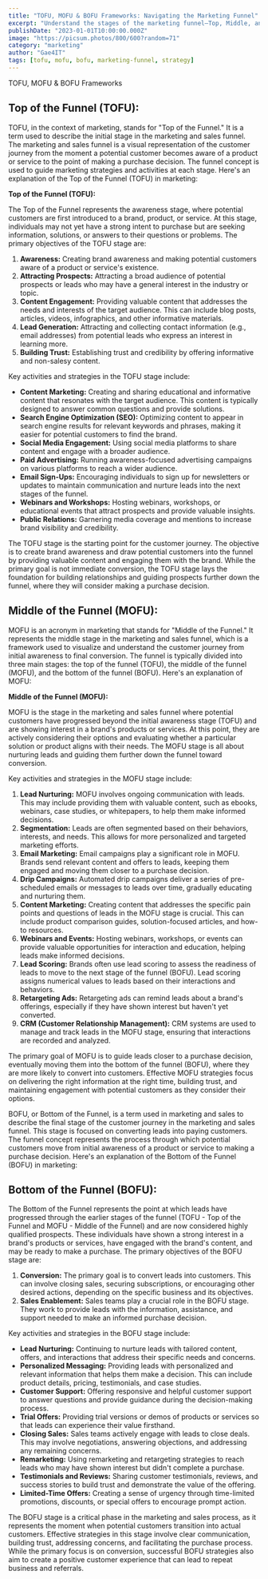 ```yaml
---
title: "TOFU, MOFU & BOFU Frameworks: Navigating the Marketing Funnel"
excerpt: "Understand the stages of the marketing funnel—Top, Middle, and Bottom—and how to engage prospects at each step."
publishDate: "2023-01-01T10:00:00.000Z"
image: "https://picsum.photos/800/600?random=71"
category: "marketing"
author: "Gae4IT"
tags: [tofu, mofu, bofu, marketing-funnel, strategy]
---
```


TOFU, MOFU & BOFU Frameworks

## **Top of the Funnel (TOFU):**

TOFU, in the context of marketing, stands for "Top of the Funnel." It is a term used to describe the initial stage in the marketing and sales funnel. The marketing and sales funnel is a visual representation of the customer journey from the moment a potential customer becomes aware of a product or service to the point of making a purchase decision. The funnel concept is used to guide marketing strategies and activities at each stage. Here's an explanation of the Top of the Funnel (TOFU) in marketing:

**Top of the Funnel (TOFU):**

The Top of the Funnel represents the awareness stage, where potential customers are first introduced to a brand, product, or service. At this stage, individuals may not yet have a strong intent to purchase but are seeking information, solutions, or answers to their questions or problems. The primary objectives of the TOFU stage are:

1. **Awareness:** Creating brand awareness and making potential customers aware of a product or service's existence.
2. **Attracting Prospects:** Attracting a broad audience of potential prospects or leads who may have a general interest in the industry or topic.
3. **Content Engagement:** Providing valuable content that addresses the needs and interests of the target audience. This can include blog posts, articles, videos, infographics, and other informative materials.
4. **Lead Generation:** Attracting and collecting contact information (e.g., email addresses) from potential leads who express an interest in learning more.
5. **Building Trust:** Establishing trust and credibility by offering informative and non-salesy content.

Key activities and strategies in the TOFU stage include:

- **Content Marketing:** Creating and sharing educational and informative content that resonates with the target audience. This content is typically designed to answer common questions and provide solutions.
- **Search Engine Optimization (SEO):** Optimizing content to appear in search engine results for relevant keywords and phrases, making it easier for potential customers to find the brand.
- **Social Media Engagement:** Using social media platforms to share content and engage with a broader audience.
- **Paid Advertising:** Running awareness-focused advertising campaigns on various platforms to reach a wider audience.
- **Email Sign-Ups:** Encouraging individuals to sign up for newsletters or updates to maintain communication and nurture leads into the next stages of the funnel.
- **Webinars and Workshops:** Hosting webinars, workshops, or educational events that attract prospects and provide valuable insights.
- **Public Relations:** Garnering media coverage and mentions to increase brand visibility and credibility.

The TOFU stage is the starting point for the customer journey. The objective is to create brand awareness and draw potential customers into the funnel by providing valuable content and engaging them with the brand. While the primary goal is not immediate conversion, the TOFU stage lays the foundation for building relationships and guiding prospects further down the funnel, where they will consider making a purchase decision.

## **Middle of the Funnel (MOFU):**

MOFU is an acronym in marketing that stands for "Middle of the Funnel." It represents the middle stage in the marketing and sales funnel, which is a framework used to visualize and understand the customer journey from initial awareness to final conversion. The funnel is typically divided into three main stages: the top of the funnel (TOFU), the middle of the funnel (MOFU), and the bottom of the funnel (BOFU). Here's an explanation of MOFU:

**Middle of the Funnel (MOFU):**

MOFU is the stage in the marketing and sales funnel where potential customers have progressed beyond the initial awareness stage (TOFU) and are showing interest in a brand's products or services. At this point, they are actively considering their options and evaluating whether a particular solution or product aligns with their needs. The MOFU stage is all about nurturing leads and guiding them further down the funnel toward conversion.

Key activities and strategies in the MOFU stage include:

1. **Lead Nurturing:** MOFU involves ongoing communication with leads. This may include providing them with valuable content, such as ebooks, webinars, case studies, or whitepapers, to help them make informed decisions.
2. **Segmentation:** Leads are often segmented based on their behaviors, interests, and needs. This allows for more personalized and targeted marketing efforts.
3. **Email Marketing:** Email campaigns play a significant role in MOFU. Brands send relevant content and offers to leads, keeping them engaged and moving them closer to a purchase decision.
4. **Drip Campaigns:** Automated drip campaigns deliver a series of pre-scheduled emails or messages to leads over time, gradually educating and nurturing them.
5. **Content Marketing:** Creating content that addresses the specific pain points and questions of leads in the MOFU stage is crucial. This can include product comparison guides, solution-focused articles, and how-to resources.
6. **Webinars and Events:** Hosting webinars, workshops, or events can provide valuable opportunities for interaction and education, helping leads make informed decisions.
7. **Lead Scoring:** Brands often use lead scoring to assess the readiness of leads to move to the next stage of the funnel (BOFU). Lead scoring assigns numerical values to leads based on their interactions and behaviors.
8. **Retargeting Ads:** Retargeting ads can remind leads about a brand's offerings, especially if they have shown interest but haven't yet converted.
9. **CRM (Customer Relationship Management):** CRM systems are used to manage and track leads in the MOFU stage, ensuring that interactions are recorded and analyzed.

The primary goal of MOFU is to guide leads closer to a purchase decision, eventually moving them into the bottom of the funnel (BOFU), where they are more likely to convert into customers. Effective MOFU strategies focus on delivering the right information at the right time, building trust, and maintaining engagement with potential customers as they consider their options.

BOFU, or Bottom of the Funnel, is a term used in marketing and sales to describe the final stage of the customer journey in the marketing and sales funnel. This stage is focused on converting leads into paying customers. The funnel concept represents the process through which potential customers move from initial awareness of a product or service to making a purchase decision. Here's an explanation of the Bottom of the Funnel (BOFU) in marketing:

## **Bottom of the Funnel (BOFU):**

The Bottom of the Funnel represents the point at which leads have progressed through the earlier stages of the funnel (TOFU - Top of the Funnel and MOFU - Middle of the Funnel) and are now considered highly qualified prospects. These individuals have shown a strong interest in a brand's products or services, have engaged with the brand's content, and may be ready to make a purchase. The primary objectives of the BOFU stage are:

1. **Conversion:** The primary goal is to convert leads into customers. This can involve closing sales, securing subscriptions, or encouraging other desired actions, depending on the specific business and its objectives.
2. **Sales Enablement:** Sales teams play a crucial role in the BOFU stage. They work to provide leads with the information, assistance, and support needed to make an informed purchase decision.

Key activities and strategies in the BOFU stage include:

- **Lead Nurturing:** Continuing to nurture leads with tailored content, offers, and interactions that address their specific needs and concerns.
- **Personalized Messaging:** Providing leads with personalized and relevant information that helps them make a decision. This can include product details, pricing, testimonials, and case studies.
- **Customer Support:** Offering responsive and helpful customer support to answer questions and provide guidance during the decision-making process.
- **Trial Offers:** Providing trial versions or demos of products or services so that leads can experience their value firsthand.
- **Closing Sales:** Sales teams actively engage with leads to close deals. This may involve negotiations, answering objections, and addressing any remaining concerns.
- **Remarketing:** Using remarketing and retargeting strategies to reach leads who may have shown interest but didn't complete a purchase.
- **Testimonials and Reviews:** Sharing customer testimonials, reviews, and success stories to build trust and demonstrate the value of the offering.
- **Limited-Time Offers:** Creating a sense of urgency through time-limited promotions, discounts, or special offers to encourage prompt action.

The BOFU stage is a critical phase in the marketing and sales process, as it represents the moment when potential customers transition into actual customers. Effective strategies in this stage involve clear communication, building trust, addressing concerns, and facilitating the purchase process. While the primary focus is on conversion, successful BOFU strategies also aim to create a positive customer experience that can lead to repeat business and referrals.